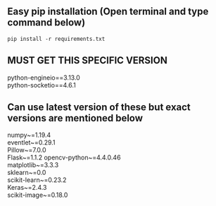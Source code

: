 ## Easy pip installation (Open terminal and type command below)
```
pip install -r requirements.txt
```

## MUST GET THIS SPECIFIC VERSION
python-engineio==3.13.0  
python-socketio==4.6.1

## Can use latest version of these but exact versions are mentioned below
numpy~=1.19.4  
eventlet~=0.29.1  
Pillow~=7.0.0  
Flask~=1.1.2 
opencv-python~=4.4.0.46  
matplotlib~=3.3.3  
sklearn~=0.0  
scikit-learn~=0.23.2  
Keras~=2.4.3  
scikit-image~=0.18.0  
